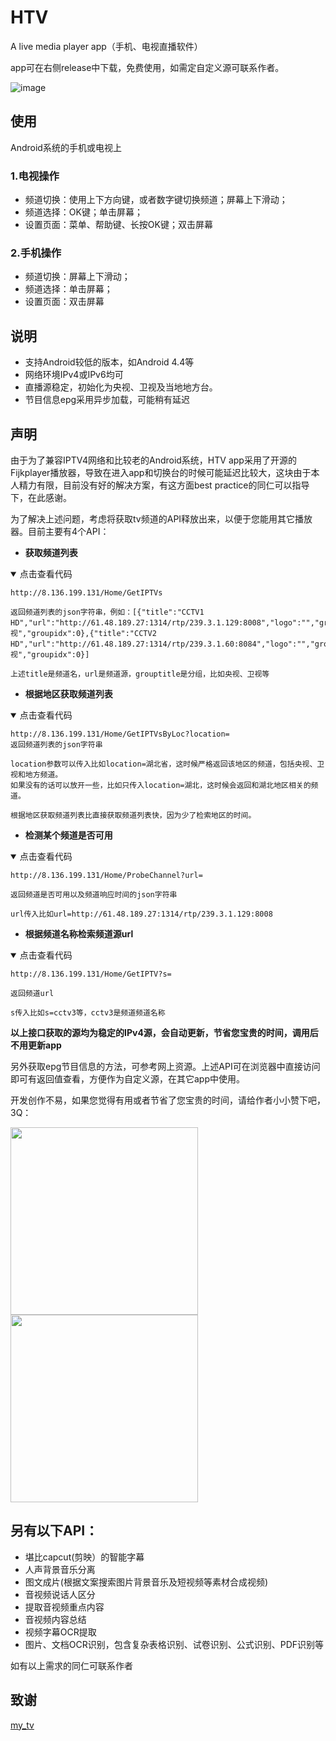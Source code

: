 # HTV
A live media player app（手机、电视直播软件）

app可在右侧release中下载，免费使用，如需定自定义源可联系作者。

![image](https://img2024.cnblogs.com/blog/33211/202405/33211-20240505115550874-1758625402.png)

## 使用

Android系统的手机或电视上

### 1.电视操作
+ 频道切换：使用上下方向键，或者数字键切换频道；屏幕上下滑动；
+ 频道选择：OK键；单击屏幕；
+ 设置页面：菜单、帮助键、长按OK键；双击屏幕

### 2.手机操作
+ 频道切换：屏幕上下滑动；
+ 频道选择：单击屏幕；
+ 设置页面：双击屏幕

## 说明

+ 支持Android较低的版本，如Android 4.4等
+ 网络环境IPv4或IPv6均可
+ 直播源稳定，初始化为央视、卫视及当地地方台。
+ 节目信息epg采用异步加载，可能稍有延迟

## 声明

由于为了兼容IPTV4网络和比较老的Android系统，HTV app采用了开源的Fijkplayer播放器，导致在进入app和切换台的时候可能延迟比较大，这块由于本人精力有限，目前没有好的解决方案，有这方面best practice的同仁可以指导下，在此感谢。

为了解决上述问题，考虑将获取tv频道的API释放出来，以便于您能用其它播放器。目前主要有4个API：

+ **获取频道列表**
<details open>
<summary>点击查看代码</summary>

```
http://8.136.199.131/Home/GetIPTVs

返回频道列表的json字符串，例如：[{"title":"CCTV1 HD","url":"http://61.48.189.27:1314/rtp/239.3.1.129:8008","logo":"","grouptitle":"央视","groupidx":0},{"title":"CCTV2 HD","url":"http://61.48.189.27:1314/rtp/239.3.1.60:8084","logo":"","grouptitle":"央视","groupidx":0}]

上述title是频道名，url是频道源，grouptitle是分组，比如央视、卫视等
```
</details>

+ **根据地区获取频道列表**
<details open>
<summary>点击查看代码</summary>

```
http://8.136.199.131/Home/GetIPTVsByLoc?location=
返回频道列表的json字符串

location参数可以传入比如location=湖北省，这时候严格返回该地区的频道，包括央视、卫视和地方频道。
如果没有的话可以放开一些，比如只传入location=湖北，这时候会返回和湖北地区相关的频道。

根据地区获取频道列表比直接获取频道列表快，因为少了检索地区的时间。
```
</details>

+ **检测某个频道是否可用**
<details open>
<summary>点击查看代码</summary>

```
http://8.136.199.131/Home/ProbeChannel?url=

返回频道是否可用以及频道响应时间的json字符串

url传入比如url=http://61.48.189.27:1314/rtp/239.3.1.129:8008
```
</details>

+ **根据频道名称检索频道源url**
<details open>
<summary>点击查看代码</summary>

```
http://8.136.199.131/Home/GetIPTV?s=

返回频道url

s传入比如s=cctv3等，cctv3是频道频道名称
```
</details>

**以上接口获取的源均为稳定的IPv4源，会自动更新，节省您宝贵的时间，调用后不用更新app**

另外获取epg节目信息的方法，可参考网上资源。上述API可在浏览器中直接访问即可有返回值查看，方便作为自定义源，在其它app中使用。

开发创作不易，如果您觉得有用或者节省了您宝贵的时间，请给作者小小赞下吧，3Q：
<p>
<img src="https://img2024.cnblogs.com/blog/33211/202405/33211-20240511115250248-1117416631.jpg" style="width: 300px; height: 300px;"/>
<img src="https://img2024.cnblogs.com/blog/33211/202405/33211-20240511115429872-844027794.jpg" style="width: 300px; height: 300px;"/>
</p>

## 另有以下API：
* 堪比capcut(剪映）的智能字幕
* 人声背景音乐分离
* 图文成片(根据文案搜索图片背景音乐及短视频等素材合成视频)
* 音视频说话人区分
* 提取音视频重点内容
* 音视频内容总结
* 视频字幕OCR提取
* 图片、文档OCR识别，包含复杂表格识别、试卷识别、公式识别、PDF识别等

如有以上需求的同仁可联系作者

## 致谢
[my_tv](https://github.com/yaoxieyoulei/my_tv "my_tv")
